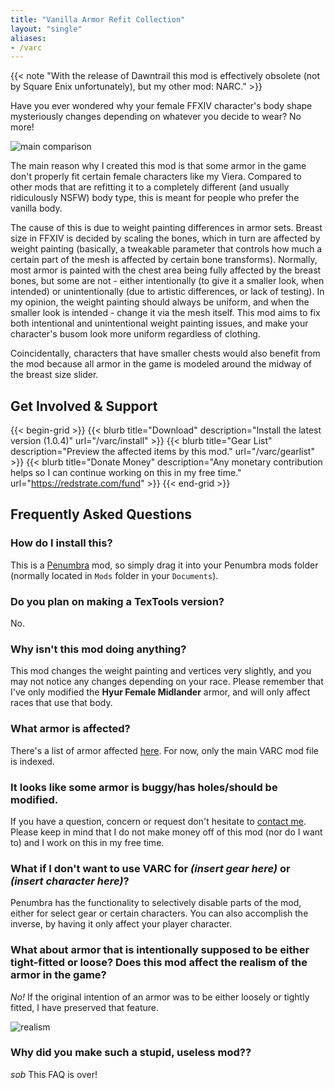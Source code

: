 ```yaml
---
title: "Vanilla Armor Refit Collection"
layout: "single"
aliases:
- /varc
---
```


{{< note "With the release of Dawntrail this mod is effectively obsolete (not by Square Enix unfortunately), but my other mod: NARC." >}}

Have you ever wondered why your female FFXIV character's body shape mysteriously changes depending on whatever you decide to wear? No more!

![main comparison](varc/main-comparison.png)

The main reason why I created this mod is that some armor in the game don't properly fit certain female characters like my Viera. Compared to other mods that are refitting it to a completely different (and usually ridiculously NSFW) body type, this is meant for people who prefer the vanilla body.

The cause of this is due to weight painting differences in armor sets. Breast size in FFXIV is decided by scaling the bones, which in turn are affected by weight painting (basically, a tweakable parameter that controls how much a certain part of the mesh is affected by certain bone transforms). Normally, most armor is painted with the chest area being fully affected by the breast bones, but some are not - either intentionally (to give it a smaller look, when intended) or unintentionally (due to artistic differences, or lack of testing). In my opinion, the weight painting should always be uniform, and when the smaller look is intended - change it via the mesh itself. This mod aims to fix both intentional and unintentional weight painting issues, and make your character's busom look more uniform regardless of clothing.

Coincidentally, characters that have smaller chests would also benefit from the mod because all armor in the game is modeled around the midway of the breast size slider.

## Get Involved & Support

{{< begin-grid >}}
{{< blurb title="Download" description="Install the latest version (1.0.4)" url="/varc/install" >}}
{{< blurb title="Gear List" description="Preview the affected items by this mod." url="/varc/gearlist" >}}
{{< blurb title="Donate Money" description="Any monetary contribution helps so I can continue working on this in my free time." url="https://redstrate.com/fund" >}}
{{< end-grid >}}

## Frequently Asked Questions

### How do I install this?

This is a [Penumbra](https://github.com/xivdev/Penumbra) mod, so simply drag it into your Penumbra mods folder (normally located in `Mods` folder in your `Documents`).

### Do you plan on making a TexTools version?

No.

### Why isn't this mod doing anything?

This mod changes the weight painting and vertices very slightly, and you may not notice any changes depending on your race. Please remember that I've only modified the **Hyur Female Midlander** armor, and will only affect races that use that body.

### What armor is affected?

There's a list of armor affected [here](/varc/gearlist). For now, only the main VARC mod file is indexed.

### It looks like some armor is buggy/has holes/should be modified.

If you have a question, concern or request don't hesitate to [contact me](https://redstrate.com/contact). Please keep in mind that I do not make money off of this mod (nor do I want to) and I work on this in my free time.

### What if I don't want to use VARC for _(insert gear here)_ or _(insert character here)_?

Penumbra has the functionality to selectively disable parts of the mod, either for select gear or certain characters. You can also accomplish the inverse, by having it only affect your player character.

### What about armor that is intentionally supposed to be either tight-fitted or loose? Does this mod affect the realism of the armor in the game?

_No!_ If the original intention of an armor was to be either loosely or tightly fitted, I have preserved that feature.

![realism](varc/realism-comparison.png)

### Why did you make such a stupid, useless mod??

*sob* This FAQ is over!
